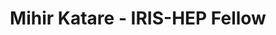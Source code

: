 ---
layout: fellow
pagetype: fellow
permalink: /fellows/mihirkatare.html
fellow-name: Mihir Katare
title: Mihir Katare - IRIS-HEP Fellow
active: false
dates:
  start: 2021-05-31
  end: 2021-08-20
photo: /assets/images/team/mihir-katare.jpg
institution: University of Illinois, Urbana-Champaign
e-mail: mihirkatare@gmail.com
project_title: Deep Learning Implementations for Sustainable Matrix Element Method
  Calculations
focus-area: as
project_goal: >
  The Matrix Element Method (MEM) is a powerful statistical analysis technique for
  experimental and simulated particle physics data. It has several benefits over black-box
  methods like neural networks, owing to its transparent and interpretable results.
  The drawback of MEM; however, is the significant amount of computationally intensive
  calculations involved in its execution, which impedes research that relies on it.
  This project aims to improve the viability of MEM, by implementing deep learning
  techniques to accurately and efficiently approximate MEM calculations - providing
  the much required speedup over the traditional approach, while preserving its interpretability.
  The implemented model can be used as a good approximation during the exploratory
  phase of research, and the full ME calculations can be used for the final runs,
  making the workflow for research involving MEM much more efficient.
mentors:
- Mark Neubauer (University of Illinois, Urbana-Champaign)
- Matthew Feickert (University of Illinois, Urbana-Champaign)

proposal: /assets/pdf/Fellow-Mihir-Katare-Proposal.pdf
presentations:
- title: Deep Learning for the Matrix Element Method
  date: 2021-10-18
  url: https://indico.cern.ch/event/1071423/contributions/4505210/attachments/2329865/3969981/Final%20Presentation%20-%20Mihir%20Katare.pdf
  meetingurl: https://indico.cern.ch/event/1071423/
  recordingurl: https://youtu.be/jAyJSDiWxhw
  focus-area: as
current_status:
github-username: mihirkatare

linkedin-profile: https://www.linkedin.com/in/mihirkatare
---